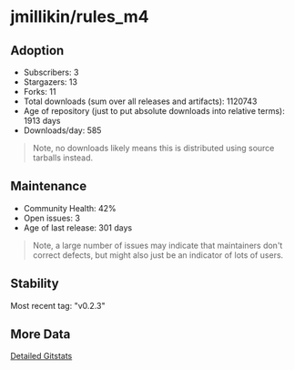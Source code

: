 # jmillikin/rules_m4

## Adoption

- Subscribers: 3
- Stargazers: 13
- Forks: 11
- Total downloads (sum over all releases and artifacts): 1120743
- Age of repository (just to put absolute downloads into relative terms): 1913 days
- Downloads/day: 585

> Note, no downloads likely means this is distributed using source tarballs instead.

## Maintenance

- Community Health: 42%
- Open issues: 3
- Age of last release: 301 days

> Note, a large number of issues may indicate that maintainers don't correct defects, but might also
> just be an indicator of lots of users.

## Stability

Most recent tag: "v0.2.3"

## More Data

[Detailed Gitstats](/bazel-catalog/gitstats/jmillikin/rules_m4)

